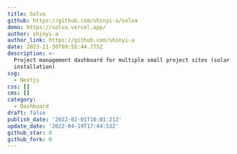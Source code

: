 ```yaml
---
title: Solva
github: https://github.com/shinyi-a/solva
demo: https://solva.vercel.app/
author: shinyi-a
author_link: https://github.com/shinyi-a
date: 2023-11-30T09:55:44.775Z
description: >-
  Project management dashboard for multiple small project sites (solar PV system
  installation)
ssg:
  - Nextjs
css: []
cms: []
category:
  - Dashboard
draft: false
publish_date: '2022-02-01T10:01:21Z'
update_date: '2022-04-19T17:44:53Z'
github_star: 0
github_fork: 0
---
```

